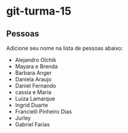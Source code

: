 # git-turma-15

## Pessoas

Adicione seu nome na lista de pessoas abaixo:

- Alejandro Olchik
- Mayara e Brenda
- Barbara Anger
- Daniela Araujo
- Daniel Fernando
- cassia e Maria
- Luiza Lamarque
- Ingrid Duarte
- Francielli Pinheiro Dias
- Jurley
- Gabriel Farias
